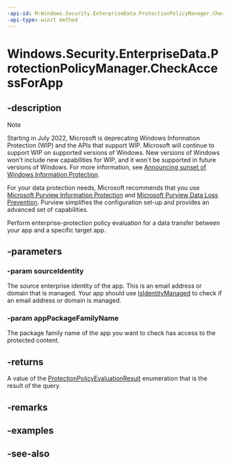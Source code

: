 ```yaml
---
-api-id: M:Windows.Security.EnterpriseData.ProtectionPolicyManager.CheckAccessForApp(System.String,System.String)
-api-type: winrt method
---
```


<!-- Method syntax
public Windows.Security.EnterpriseData.ProtectionPolicyEvaluationResult CheckAccessForApp(System.String sourceIdentity, System.String appPackageFamilyName)
-->

# Windows.Security.EnterpriseData.ProtectionPolicyManager.CheckAccessForApp

## -description

> [!NOTE]
> Starting in July 2022, Microsoft is deprecating Windows Information Protection (WIP) and the APIs that support WIP. Microsoft will continue to support WIP on supported versions of Windows. New versions of Windows won't include new capabilities for WIP, and it won't be supported in future versions of Windows. For more information, see [Announcing sunset of Windows Information Protection](https://techcommunity.microsoft.com/t5/windows-it-pro-blog/announcing-the-sunset-of-windows-information-protection-wip/ba-p/3579282).
>
> For your data protection needs, Microsoft recommends that you use [Microsoft Purview Information Protection](/microsoft-365/compliance/information-protection) and [Microsoft Purview Data Loss Prevention](/microsoft-365/compliance/dlp-learn-about-dlp). Purview simplifies the configuration set-up and provides an advanced set of capabilities.

Perform enterprise-protection policy evaluation for a data transfer between your app and a specific target app.

## -parameters

### -param sourceIdentity

The source enterprise identity of the app. This is an email address or domain that is managed. Your app should use [IsIdentityManaged](protectionpolicymanager_isidentitymanaged_906801364.md) to check if an email address or domain is managed.

### -param appPackageFamilyName

The package family name of the app you want to check has access to the protected content.

## -returns

A value of the [ProtectionPolicyEvaluationResult](protectionpolicyevaluationresult.md) enumeration that is the result of the query.

## -remarks

## -examples

## -see-also
